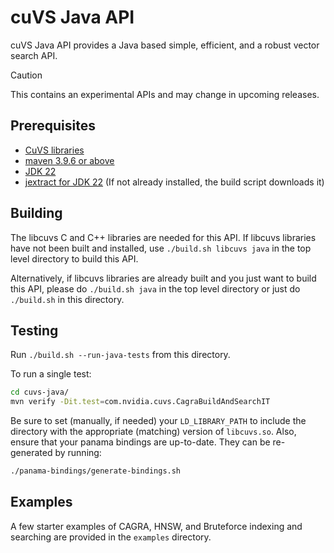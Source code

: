 # cuVS Java API


cuVS Java API provides a Java based simple, efficient, and a robust vector search API.

> [!CAUTION]
> This contains an experimental APIs and may change in upcoming releases.

## Prerequisites

- [CuVS libraries](https://docs.rapids.ai/api/cuvs/stable/build/#build-from-source)
- [maven 3.9.6 or above](https://maven.apache.org/download.cgi)
- [JDK 22](https://openjdk.org/projects/jdk/22/)
- [jextract for JDK 22](https://jdk.java.net/jextract/) (If not already installed, the build script downloads it)


## Building

The libcuvs C and C++ libraries are needed for this API. If libcuvs libraries have not been built and installed, use `./build.sh libcuvs java` in the top level directory to build this API.

Alternatively, if libcuvs libraries are already built and you just want to build this API, please
do `./build.sh java` in the top level directory or just do `./build.sh` in this directory.

## Testing

Run `./build.sh --run-java-tests` from this directory.

To run a single test:
```sh
cd cuvs-java/
mvn verify -Dit.test=com.nvidia.cuvs.CagraBuildAndSearchIT
```
Be sure to set (manually, if needed) your `LD_LIBRARY_PATH` to include the directory with the appropriate (matching)
version of `libcuvs.so`.
Also, ensure that your panama bindings are up-to-date. They can be re-generated by running:
```sh
./panama-bindings/generate-bindings.sh
```


## Examples

A few starter examples of CAGRA, HNSW, and Bruteforce indexing and searching are provided in the `examples` directory.
